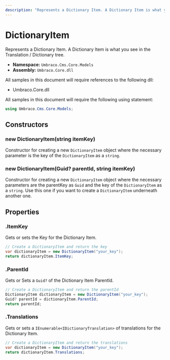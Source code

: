 ```yaml
---
description: "Represents a Dictionary Item. A Dictionary Item is what you see in the Translation / Dictionary tree."
---
```


# DictionaryItem

Represents a Dictionary Item. A Dictionary Item is what you see in the Translation / Dictionary tree.

* **Namespace:** `Umbraco.Cms.Core.Models`
* **Assembly:** `Umbraco.Core.dll`

All samples in this document will require references to the following dll:

* Umbraco.Core.dll

All samples in this document will require the following using statement:

```csharp
using Umbraco.Cms.Core.Models;
```

## Constructors

### new DictionaryItem(string itemKey)

Constructor for creating a new `DictionaryItem` object where the necessary parameter is the key of the `DictionaryItem` as a `string`.

### new DictionaryItem(Guid? parentId, string itemKey)

Constructor for creating a new `DictionaryItem` object where the necessary parameters are the parentKey as `Guid` and the key of the `DictionaryItem` as a `string`. Use this one if you want to create a `DictionaryItem` underneath another one.

## Properties

### .ItemKey

Gets or sets the Key for the Dictionary Item.

```csharp
// Create a DictionaryItem and return the key
var dictionaryItem = new DictionaryItem("your_key");
return dictionaryItem.ItemKey;
```

### .ParentId

Gets or Sets a `Guid?` of the Dictionary Item ParentId.

```csharp
// Create a DictionaryItem and return the parentId
DictionaryItem dictionaryItem = new DictionaryItem("your_key");
Guid? parentId = dictionaryItem.ParentId;
return parentId;
```

### .Translations

Gets or sets a `IEnumerable<IDictionaryTranslation>` of translations for the Dictionary Item.

```csharp
// Create a DictionaryItem and return the translations
var dictionaryItem = new DictionaryItem("your_key");
return dictionaryItem.Translations;
```
